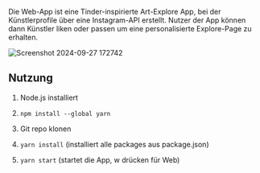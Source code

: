 Die Web-App ist eine Tinder-inspirierte Art-Explore App, bei der Künstlerprofile über eine Instagram-API erstellt.
Nutzer der App können dann Künstler liken oder passen um eine personalisierte Explore-Page zu erhalten.

![Screenshot 2024-09-27 172742](https://github.com/user-attachments/assets/bc95458e-7c8c-4080-bdf2-043de4022b9b)

## Nutzung

1. Node.js installiert

2. `npm install --global yarn`

3. Git repo klonen

4. `yarn install` (installiert alle packages aus package.json)

5. `yarn start` (startet die App, w drücken für Web)
